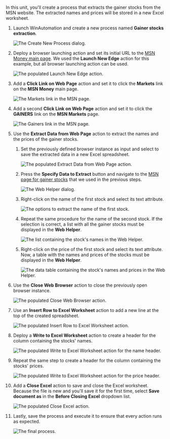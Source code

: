 In this unit, you'll create a process that extracts the gainer stocks from the MSN website. The extracted names and prices will be stored in a new Excel worksheet. 

1. Launch WinAutomation and create a new process named **Gainer stocks extraction**.

    ![The Create New Process dialog.](..\media\create-new-process.png)  

1. Deploy a browser launching action and set its initial URL to the [MSN Money main page](https://www.msn.com/en-us/money). We used the **Launch New Edge** action for this example, but all browser launching action can be used. 

    ![The populated Launch New Edge action.](..\media\launch-new-edge-action-url.png)

1. Add a **Click Link on Web Page** action and set it to click the **Markets** link on the **MSN Money** main page.

    ![The Markets link in the MSN page.](..\media\markets-link.png)

1. Add a second **Click Link on Web Page** action and set it to click the **GAINERS** link on the **MSN Markets** page.

    ![The Gainers link in the MSN page.](..\media\gainers-link.png)

1. Use the **Extract Data from Web Page** action to extract the names and the prices of the gainer stocks. 

    1. Set the previously defined browser instance as input and select to save the extracted data in a new Excel spreadsheet.

        ![The populated Extract Data from Web Page action.](..\media\extract-data-from-web-page-configuration.png)

    1. Press the **Specify Data to Extract** button and navigate to the [MSN page for gainer stocks](https://www.msn.com/en-us/money/markets/marketmovers/fi-gainers) that we used in the previous steps.

        ![The Web Helper dialog.](..\media\web-helper-url.png)

    1. Right-click on the name of the first stock and select its text attribute.

        ![The options to extract the name of the first stock.](..\media\extract-first-name.png)

    1. Repeat the same procedure for the name of the second stock. If the selection is correct, a list with all the gainer stocks must be displayed in the **Web Helper**.

        ![The list containing the stock's names in the Web Helper.](..\media\extract-names.png)

    1. Right-click on the price of the first stock and select its text attribute. Now, a table with the names and prices of the stocks must be displayed in the **Web Helper**.

        ![The data table containing the stock's names and prices in the Web Helper.](..\media\extract-prices.png)

1. Use the **Close Web Browser** action to close the previously open browser instance.

    ![The populated Close Web Browser action.](..\media\close-web-browser.png)

1. Use an **Insert Row to Excel Worksheet** action to add a new line at the top of the created spreadsheet.

    ![The populated Insert Row to Excel Worksheet action.](..\media\insert-row-to-excel-worksheet.png)

1. Deploy a **Write to Excel Worksheet** action to create a header for the column containing the stocks' names. 

    ![The populated Write to Excel Worksheet action for the name header.](..\media\write-to-excel-worksheet-name.png)

1. Repeat the same step to create a header for the column containing the stocks' prices. 

    ![The populated Write to Excel Worksheet action for the price header.](..\media\write-to-excel-worksheet-price.png)

1. Add a **Close Excel** action to save and close the Excel worksheet. Because the file is new and you'll save it for the first time, select **Save document as** in the **Before Closing Excel** dropdown list. 

    ![The populated Close Excel action.](..\media\write-to-excel-worksheet-price.png)

1. Lastly, save the process and execute it to ensure that every action runs as expected. 

    ![The final process.](..\media\final-process.png)